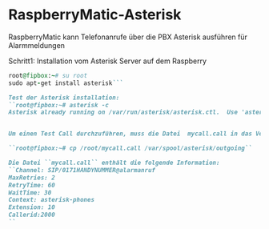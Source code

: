 # RaspberryMatic-Asterisk
RaspberryMatic kann Telefonanrufe über die PBX Asterisk ausführen für Alarmmeldungen

Schritt1:
Installation vom Asterisk Server auf dem Raspberry
```ruby
root@fipbox:~# su root
sudo apt-get install asterisk```

Test der Asterisk installation:
``root@fipbox:~# asterisk -c
Asterisk already running on /var/run/asterisk/asterisk.ctl.  Use 'asterisk -r' to connect.``


Um einen Test Call durchzuführen, muss die Datei  mycall.call in das Verzeichnis  /var/spool/asterisk/outgoing  copieren:

``root@fipbox:~# cp /root/mycall.call /var/spool/asterisk/outgoing``

Die Datei ``mycall.call`` enthält die folgende Information:
``Channel: SIP/0171HANDYNUMMER@alarmanruf
MaxRetries: 2
RetryTime: 60
WaitTime: 30
Context: asterisk-phones
Extension: 10
Callerid:2000
``




